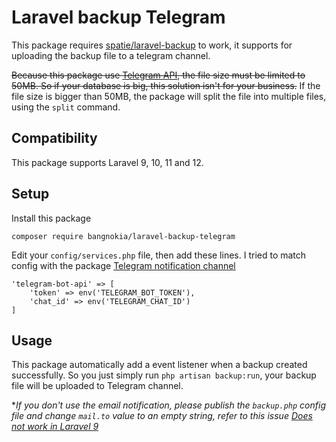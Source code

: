# Laravel backup Telegram

This package requires [spatie/laravel-backup](https://github.com/spatie/laravel-backup) to work, it supports for uploading the backup file to a telegram channel.

~~Because this package use [Telegram API](https://core.telegram.org/bots/api#senddocument), the file size must be limited to 50MB. So if your database is big, this solution isn't for your business.~~
If the file size is bigger than 50MB, the package will split the file into multiple files, using the `split` command.

## Compatibility

This package supports Laravel 9, 10, 11 and 12.

## Setup

Install this package
```
composer require bangnokia/laravel-backup-telegram
```

Edit your `config/services.php` file, then add these lines. I tried to match config with the package [Telegram notification channel](https://github.com/laravel-notification-channels/telegram)
```
'telegram-bot-api' => [
    'token' => env('TELEGRAM_BOT_TOKEN'),
    'chat_id' => env('TELEGRAM_CHAT_ID')
]
```

## Usage

This package automatically add a event listener when a backup created successfully. So you just simply run `php artisan backup:run`, your backup file will be uploaded to Telegram channel.

**If you don't use the email notification, please publish the `backup.php` config file and change `mail.to` value to an empty string, refer to this issue [Does not work in Laravel 9](https://github.com/bangnokia/laravel-backup-telegram/issues/1)*
